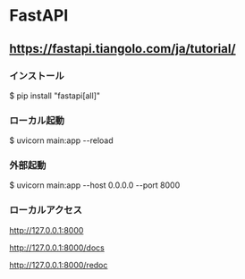 # FastAPI
## https://fastapi.tiangolo.com/ja/tutorial/
### インストール 
$ pip install "fastapi[all]"

### ローカル起動
$ uvicorn main:app --reload

### 外部起動
$ uvicorn main:app --host 0.0.0.0 --port 8000

### ローカルアクセス
http://127.0.0.1:8000

http://127.0.0.1:8000/docs

http://127.0.0.1:8000/redoc

